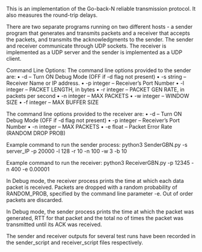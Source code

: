 This is an implementation of the Go-back-N reliable transmission protocol. It also measures the round-trip delays. 

There are two separate programs running on two different hosts - a sender program that generates and transmits packets and a receiver that accepts the packets,
and transmits the acknowledgments to the sender. The sender and receiver communicate through UDP sockets. The receiver is implemented as a UDP server and the sender is implemented as a UDP client.

Command Line Options: 
The command line options provided to the sender are:
• -d – Turn ON Debug Mode (OFF if -d flag not present)
• -s string – Receiver Name or IP address.
• -p integer – Receiver’s Port Number
• -l integer – PACKET LENGTH, in bytes
• -r integer – PACKET GEN RATE, in packets per second
• -n integer – MAX PACKETS
• -w integer – WINDOW SIZE
• -f integer – MAX BUFFER SIZE

The command line options provided to the receiver are:
• -d – Turn ON Debug Mode (OFF if -d flag not present)
• -p integer – Receiver’s Port Number
• -n integer – MAX PACKETS
• -e float – Packet Error Rate (RANDOM DROP PROB)

Example command to run the sender process:
   python3 SenderGBN.py -s server_IP -p 20000 -l 128 -r 10 -n 100 -w 3 -b 10
   
Example command to run the receiver:
   python3 ReceiverGBN.py -p 12345 -n 400 -e 0.00001
   
In Debug mode, the receiver process prints the time at which each data packet is received. Packets are dropped with a random probability of RANDOM_PROB, specified by the command line parameter -e. Out of order packets are discarded. 

In Debug mode, the sender process prints the time at which the packet was generated, RTT for that packet and the total no of times the packet was transmitted until its ACK was received.

The sender and receiver outputs for several test runs have been recorded in the sender_script and receiver_script files respectively.
